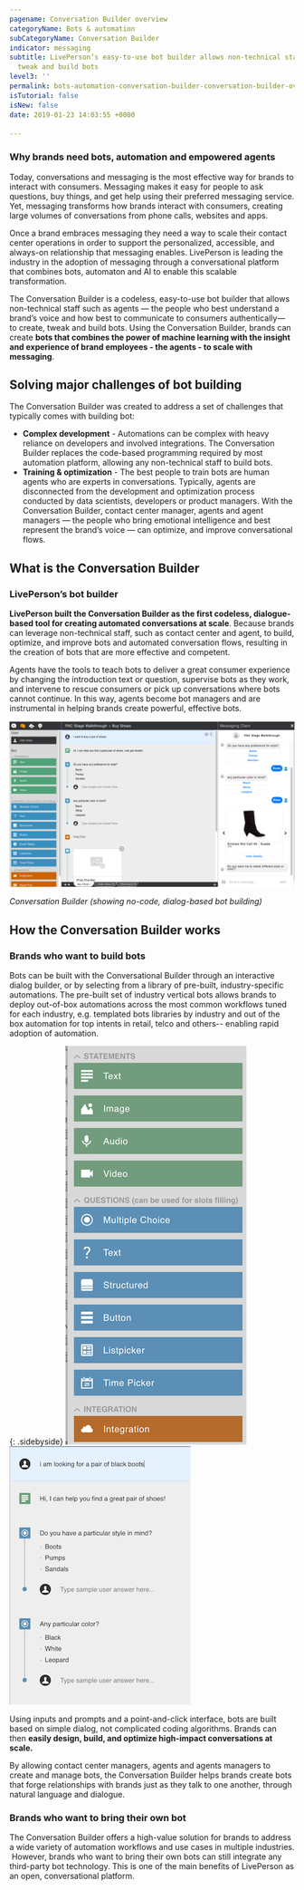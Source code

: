 ```yaml
---
pagename: Conversation Builder overview
categoryName: Bots & automation
subCategoryName: Conversation Builder
indicator: messaging
subtitle: LivePerson’s easy-to-use bot builder allows non-technical staff to create,
  tweak and build bots
level3: ''
permalink: bots-automation-conversation-builder-conversation-builder-overview.html
isTutorial: false
isNew: false
date: 2019-01-23 14:03:55 +0000

---
```

### Why brands need bots, automation and empowered agents

Today, conversations and messaging is the most effective way for brands to interact with consumers. Messaging makes it easy for people to ask questions, buy things, and get help using their preferred messaging service. Yet, messaging transforms how brands interact with consumers, creating large volumes of conversations from phone calls, websites and apps.

Once a brand embraces messaging they need a way to scale their contact center operations in order to support the personalized, accessible, and always-on relationship that messaging enables. LivePerson is leading the industry in the adoption of messaging through a conversational platform that combines bots, automaton and AI to enable this scalable transformation.

The Conversation Builder is a codeless, easy-to-use bot builder that allows non-technical staff such as agents — the people who best understand a brand’s voice and how best to communicate to consumers authentically— to create, tweak and build bots. Using the Conversation Builder, brands can create **bots that combines the power of machine learning with the insight and experience of brand employees - the agents - to scale with messaging**. 

## Solving major challenges of bot building 

The Conversation Builder was created to address a set of challenges that typically comes with building bot:

* **Complex development** - Automations can be complex with heavy reliance on developers and involved integrations. The Conversation Builder replaces the code-based programming required by most automation platform, allowing any non-technical staff to build bots.
* **Training & optimization** - The best people to train bots are human agents who are experts in conversations. Typically, agents are disconnected from the development and optimization process conducted by data scientists, developers or product managers. With the Conversation Builder, contact center manager, agents and agent managers — the people who bring emotional intelligence and best represent the brand’s voice — can optimize, and improve conversational flows.

## What is the Conversation Builder

### LivePerson’s bot builder

**LivePerson built the Conversation Builder as the first codeless, dialogue-based tool for creating automated conversations at scale**. Because brands can leverage non-technical staff, such as contact center and agent, to build, optimize, and improve bots and automated conversation flows, resulting in the creation of bots that are more effective and competent.

Agents have the tools to teach bots to deliver a great consumer experience by changing the introduction text or question, supervise bots as they work, and intervene to rescue consumers or pick up conversations where bots cannot continue. In this way, agents become bot managers and are instrumental in helping brands create powerful, effective bots. 

![](/img/coversation-builder-overview-1.png)

_Conversation Builder (showing no-code, dialog-based bot building)_

## How the Conversation Builder works

### Brands who want to build bots

Bots can be built with the Conversational Builder through an interactive dialog builder, or by selecting from a library of pre-built, industry-specific automations. The pre-built set of industry vertical bots allows brands to deploy out-of-box automations across the most common workflows tuned for each industry, e.g. templated bots libraries by industry and out of the box automation for top intents in retail, telco and others-- enabling rapid adoption of automation. 

{: .sidebyside}
![](/img/conversation-builder-overview-2b1.png)![](/img/conversation-builder-overview-2c1.png)

Using inputs and prompts and a point-and-click interface, bots are built based on simple dialog, not complicated coding algorithms. Brands can then **easily design, build, and optimize high-impact conversations at scale.** 

By allowing contact center managers, agents and agents managers to create and manage bots, the Conversation Builder helps brands create bots that forge relationships with brands just as they talk to one another, through natural language and dialogue. 

### Brands who want to bring their own bot

The Conversation Builder offers a high-value solution for brands to address a wide variety of automation workflows and use cases in multiple industries.  However, brands who want to bring their own bots can still integrate any third-party bot technology.  This is one of the main benefits of LivePerson as an open, conversational platform.